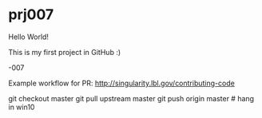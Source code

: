 
# prj007

Hello World!

This is my first project in GitHub :)

-007

Example workflow for PR:
http://singularity.lbl.gov/contributing-code


git checkout master
git pull upstream master
git push origin master		# hang in win10

